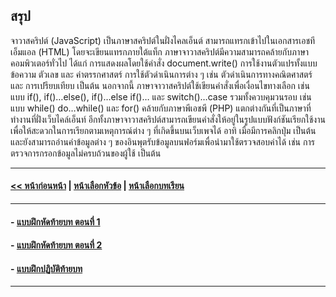 ## สรุป

จาวาสคริปต์ (JavaScript) เป็นภาษาสคริปต์ในฝั่งไคลเอ็นต์ สามารถแทรกเข้าไปในเอกสารเอชทีเอ็มแอล (HTML) โดยจะเขียนแทรกภายใต้แท็ก <SCRIPT>…</SCRIPT> ภาษาจาวาสคริปต์มีความสามารถคล้ายกับภาษาคอมพิวเตอร์ทั่วไป ได้แก่ การแสดงผลโดยใช้คำสั่ง document.write() การใช้งานตัวแปรทั้งแบบข้อความ ตัวเลข และ ค่าตรรกศาสตร์ การใช้ตัวดำเนินการต่าง ๆ เช่น ตัวดำเนินการทางคณิตศาสตร์ และ การเปรียบเทียบ เป็นต้น นอกจากนี้ ภาษาจาวาสคริปต์ใช้เขียนคำสั่งเพื่อเงื่อนไขทางเลือก เช่น แบบ if(), if()…else(), if()…else if()… และ switch()…case รวมทั้งควบคุมวนรอบ เช่น แบบ while() do…while() และ for() คล้ายกับภาษาพีเอชพี (PHP) แตกต่างกันที่เป็นภาษาที่ทำงานที่ฝั่งเว็บไคล์เอ็นท์ อีกทั้งภาษาจาวาสคริปต์สามารถเขียนคำสั่งให้อยู่ในรูปแบบฟังก์ชันเรียกใช้งานเพื่อให้สะดวกในการเรียกตามเหตุการณ์ต่าง ๆ ที่เกิดขึ้นบนเว็บเพจได้ อาทิ เมื่อมีการคลิกปุ่ม เป็นต้น และยังสามารถอ่านค่าข้อมูลต่าง ๆ ของอินพุตรับข้อมูลบนฟอร์มเพื่อนำมาใช้ตรวจสอบค่าได้ เช่น การตรวจการกรอกข้อมูลไม่ครบถ้วนของผู้ใช้ เป็นต้น 

---
#### [<< หน้าก่อนหน้า](0704.md) | [หน้าเลือกหัวข้อ](README.md) | [หน้าเลือกบทเรียน](../README.md)
---
#### - [แบบฝึกหัดท้ายบท ตอนที่ 1](0730.md)
#### - [แบบฝึกหัดท้ายบท ตอนที่ 2](0750.md)
#### - [แบบฝึกปฏิบัติท้ายบท](0770.md)
---
